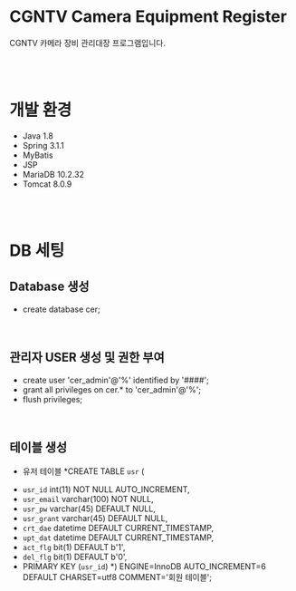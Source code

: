 # CGNTV Camera Equipment Register

CGNTV 카메라 장비 관리대장 프로그램입니다.

<br><br>
# 개발 환경

- Java 1.8
- Spring 3.1.1
- MyBatis
- JSP
- MariaDB 10.2.32
- Tomcat 8.0.9


<br><br>

# DB 세팅

## Database 생성
- create database cer;
<br>

## 관리자 USER 생성 및 권한 부여
- create user 'cer_admin'@'%' identified by '####';
- grant all privileges on cer.* to 'cer_admin'@'%';
- flush privileges;
<br>

## 테이블 생성 
- 유저 테이블
*CREATE TABLE `usr` (
*  `usr_id` int(11) NOT NULL AUTO_INCREMENT,
*  `usr_email` varchar(100) NOT NULL,
*  `usr_pw` varchar(45) DEFAULT NULL,
*  `usr_grant` varchar(45) DEFAULT NULL,
*  `crt_dae` datetime DEFAULT CURRENT_TIMESTAMP,
*  `upt_dat` datetime DEFAULT CURRENT_TIMESTAMP,
*  `act_flg` bit(1) DEFAULT b'1',
*  `del_flg` bit(1) DEFAULT b'0',
*  PRIMARY KEY (`usr_id`)
*) ENGINE=InnoDB AUTO_INCREMENT=6 DEFAULT CHARSET=utf8 COMMENT='회원 테이블';
